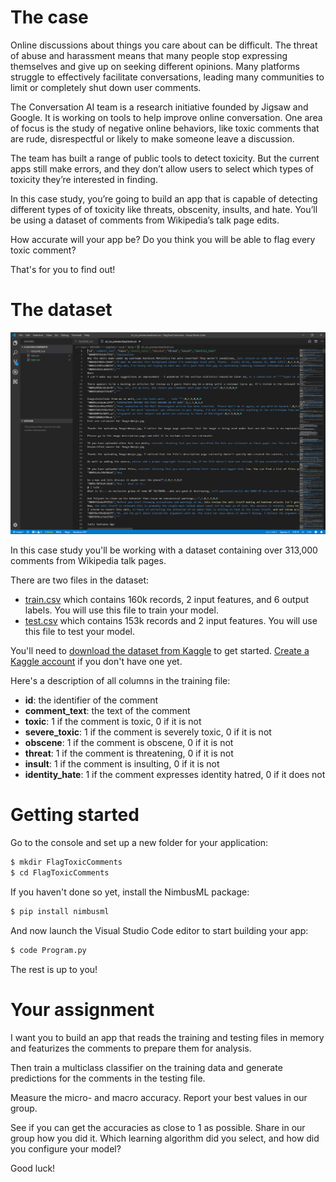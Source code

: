 # The case

Online discussions about things you care about can be difficult. The threat of abuse and harassment means that many people stop expressing themselves and give up on seeking different opinions. Many platforms struggle to effectively facilitate conversations, leading many communities to limit or completely shut down user comments.

The Conversation AI team is a research initiative founded by Jigsaw and Google. It is working on tools to help improve online conversation. One area of focus is the study of negative online behaviors, like toxic comments that are rude, disrespectful or likely to make someone leave a discussion. 

The team has built a range of public tools to detect toxicity. But the current apps still make errors, and they don’t allow users to select which types of toxicity they’re interested in finding.

In this case study, you’re going to build an app that is capable of detecting different types of of toxicity like threats, obscenity, insults, and hate. You’ll be using a dataset of comments from Wikipedia’s talk page edits.

How accurate will your app be? Do you think you will be able to flag every toxic comment? 

That's for you to find out! 

# The dataset

![The dataset](./assets/data.png)

In this case study you'll be working with a dataset containing over 313,000 comments from Wikipedia talk pages. 

There are two files in the dataset:
* [train.csv](https://www.kaggle.com/c/jigsaw-toxic-comment-classification-challenge/download/train.csv) which contains 160k records, 2 input features, and 6 output labels. You will use this file to train your model.
* [test.csv](https://www.kaggle.com/c/jigsaw-toxic-comment-classification-challenge/download/test.csv) which contains 153k records and 2 input features. You will use this file to test your model.

You'll need to [download the dataset from Kaggle](https://www.kaggle.com/c/8076/download-all) to get started. [Create a Kaggle account](https://www.kaggle.com/account/login) if you don't have one yet. 

Here's a description of all columns in the training file:
* **id**: the identifier of the comment
* **comment_text**: the text of the comment
* **toxic**: 1 if the comment is toxic, 0 if it is not
* **severe_toxic**: 1 if the comment is severely toxic, 0 if it is not
* **obscene**: 1 if the comment is obscene, 0 if it is not
* **threat**: 1 if the comment is threatening, 0 if it is not
* **insult**: 1 if the comment is insulting, 0 if it is not
* **identity_hate**: 1 if the comment expresses identity hatred, 0 if it does not

# Getting started
Go to the console and set up a new folder for your application:

```bash
$ mkdir FlagToxicComments
$ cd FlagToxicComments
```

If you haven't done so yet, install the NimbusML package:

```bash
$ pip install nimbusml
```

And now launch the Visual Studio Code editor to start building your app:

```bash
$ code Program.py
```

The rest is up to you! 

# Your assignment
I want you to build an app that reads the training and testing files in memory and featurizes the comments to prepare them for analysis.

Then train a multiclass classifier on the training data and generate predictions for the comments in the testing file. 

Measure the micro- and macro accuracy. Report your best values in our group.

See if you can get the accuracies as close to 1 as possible. Share in our group how you did it. Which learning algorithm did you select, and how did you configure your model? 

Good luck!
